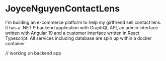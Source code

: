 # JoyceNguyenContactLens
I'm building an e-commerce platform to help my girlfriend sell contact lens. It has a .NET 9 backend application with GraphQL API, an admin interface written with Angular 19 and a customer interface written in React Typescript. All services including database are spin up within a docker container

// working on backend app